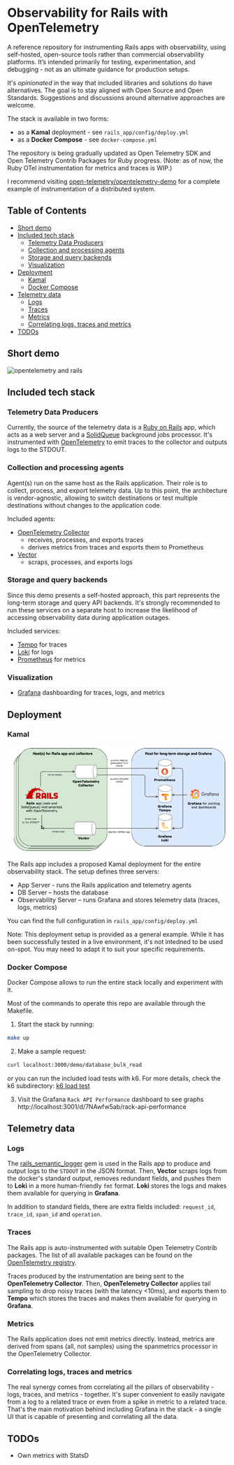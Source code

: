 
# Observability for Rails with OpenTelemetry <!-- omit in toc -->

A reference repository for instrumenting Rails apps with observability, using self-hosted, open-source tools rather than commercial observability platforms. It’s intended primarily for testing, experimentation, and debugging - not as an ultimate guidance for production setups.

It's _opinionated_ in the way that included libraries and solutions do have alternatives. The goal is to stay aligned with Open Source and Open Standards.  Suggestions and discussions around alternative approaches are welcome.

The stack is available in two forms:
- as a **Kamal** deployment - see `rails_app/config/deploy.yml`
- as a **Docker Compose** - see `docker-compose.yml`

The repository is being gradually updated as Open Telemetry SDK and Open Telemetry Contrib Packages for Ruby progress. (Note: as of now, the Ruby OTel instrumentation for metrics and traces is WIP.)

I recommend visiting [open-telemetry/opentelemetry-demo](https://github.com/open-telemetry/opentelemetry-demo) for a complete example of instrumentation of a distributed system.

## Table of Contents <!-- omit in toc -->

- [Short demo](#short-demo)
- [Included tech stack](#included-tech-stack)
  - [Telemetry Data Producers](#telemetry-data-producers)
  - [Collection and processing agents](#collection-and-processing-agents)
  - [Storage and query backends](#storage-and-query-backends)
  - [Visualization](#visualization)
- [Deployment](#deployment)
  - [Kamal](#kamal)
  - [Docker Compose](#docker-compose)
- [Telemetry data](#telemetry-data)
  - [Logs](#logs)
  - [Traces](#traces)
  - [Metrics](#metrics)
  - [Correlating logs, traces and metrics](#correlating-logs-traces-and-metrics)
- [TODOs](#todos)


## Short demo

![opentelemetry and rails](./docs/otel_rails.gif "opentelemetry and rails")

## Included tech stack

### Telemetry Data Producers

Currently, the source of the telemetry data is a [Ruby on Rails](https://github.com/rails/rails) app, which acts as a web server and a [SolidQueue](https://github.com/rails/solid_queue) background jobs processor. It's instrumented with [OpenTelemetry](https://opentelemetry.io/docs/languages/ruby/) to emit traces to the collector and outputs logs to the STDOUT.

### Collection and processing agents

Agent(s) run on the same host as the Rails application. Their role is to collect, process, and export telemetry data. Up to this point, the architecture is vendor-agnostic, allowing to switch destinations or test multiple destinations without changes to the application code.

Included agents:

- [OpenTelemetry Collector](https://github.com/open-telemetry/opentelemetry-collector)
  - receives, processes, and exports traces
  - derives metrics from traces and exports them to Prometheus
- [Vector](https://vector.dev/)
  - scraps, processes, and exports logs

### Storage and query backends

Since this demo presents a self-hosted approach, this part represents the long-term storage and query API backends. It's strongly recommended to run these services on a separate host to increase the likelihood of accessing observability data during application outages.

Included services:

- [Tempo](https://github.com/grafana/tempo) for traces
- [Loki](https://github.com/grafana/loki) for logs
- [Prometheus](https://github.com/prometheus/prometheus) for metrics

### Visualization

- [Grafana](https://github.com/grafana/grafana) dashboarding for traces, logs, and metrics


## Deployment

### Kamal

![opentelemetry and rails](./docs/rails_observability.drawio.png "opentelemetry and rails")

The Rails app includes a proposed Kamal deployment for the entire observability stack. The setup defines three servers:
- App Server - runs the Rails application and telemetry agents
- DB Server – hosts the database
- Observability Server – runs Grafana and stores telemetry data (traces, logs, metrics)

You can find the full configuration in `rails_app/config/deploy.yml`

Note: This deployment setup is provided as a general example. While it has been successfully tested in a live environment, it's not intedned to be used on-spot. You may need to adapt it to suit your specific requirements.

### Docker Compose

Docker Compose allows to run the entire stack locally and experiment with it.

Most of the commands to operate this repo are available through the Makefile.

1. Start the stack by running:

```sh
make up
```

2. Make a sample request:

```sh
curl localhost:3000/demo/database_bulk_read
```

or you can run the included load tests with k6. For more details, check the k6 subdirectory: [k6 load test](https://github.com/michal-kazmierczak/opentelemetry-rails-example/tree/main/k6)

3. Visit the Grafana `Rack API Performance` dashboard to see graphs http://localhost:3001/d/7NAwfw5ab/rack-api-performance

## Telemetry data

### Logs

The [rails_semantic_logger](https://github.com/reidmorrison/rails_semantic_logger) gem is used in the Rails app to produce and output logs to the `STDOUT` in the JSON format. Then, **Vector** scraps logs from the docker's standard output, removes redundant fields, and pushes them to **Loki** in a more human-friendly `fmt` format. **Loki** stores the logs and makes them available for querying in **Grafana**.

In addition to standard fields, there are extra fields included: `request_id`, `trace_id`, `span_id` and `operation`.

### Traces

The Rails app is auto-instrumented with suitable Open Telemetry Contrib packages. The list of all available packages can be found on the [OpenTelemetry registry](https://opentelemetry.io/ecosystem/registry/?s=&component=&language=ruby).

Traces produced by the instrumentation are being sent to the **OpenTelemetry Collector**. Then, **OpenTelemetry Collector** applies tail sampling to drop noisy traces (with the latency <10ms), and exports them to **Tempo** which stores the traces and makes them available for querying in **Grafana**.

### Metrics

The Rails application does not emit metrics directly. Instead, metrics are derived from spans (all, not samples) using the spanmetrics processor in the OpenTelemetry Collector.

### Correlating logs, traces and metrics

The real synergy comes from correlating all the pillars of observability - logs, traces, and metrics - together. It's super convenient to easily navigate from a log to a related trace or even from a spike in metric to a related trace. That's the main motivation behind including Grafana in the stack - a single UI that is capable of presenting and correlating all the data.

<!-- ## From logs to traces

## From logs to metrics

## From traces to logs

## From traces to metrics

## From metrics to logs

## From metrics to traces


# Tests instrumentation -->


## TODOs

- Own metrics with StatsD
